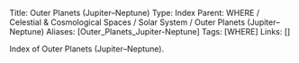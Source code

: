 Title: Outer Planets (Jupiter–Neptune)
Type: Index
Parent: WHERE / Celestial & Cosmological Spaces / Solar System / Outer Planets (Jupiter–Neptune)
Aliases: [Outer_Planets_Jupiter-Neptune]
Tags: [WHERE]
Links: []

Index of Outer Planets (Jupiter–Neptune).
